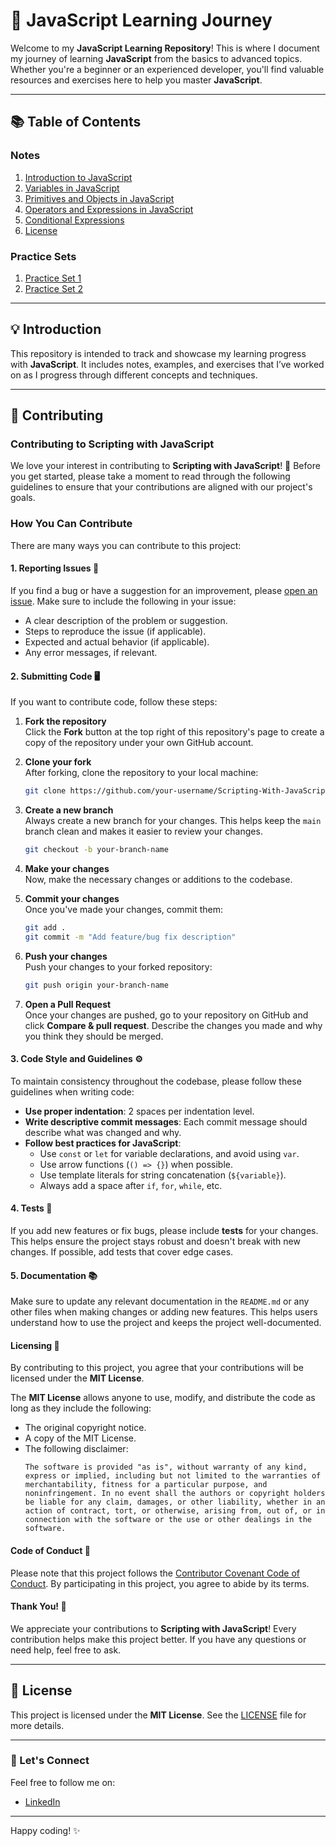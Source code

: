 # 🚀 JavaScript Learning Journey

Welcome to my **JavaScript Learning Repository**! This is where I document my journey of learning **JavaScript** from the basics to advanced topics. Whether you're a beginner or an experienced developer, you'll find valuable resources and exercises here to help you master **JavaScript**.

---

## 📚 Table of Contents
### Notes
1. [Introduction to JavaScript](/01_Introduction%20to%20JavaScript/main.md)
2. [Variables in JavaScript](/02_Variables/main.md)
3. [Primitives and Objects in JavaScript](/03_Primitives_and_Objects/main.md)
4. [Operators and Expressions in JavaScript](/04_Operators_and_Expressions/main.md)
5. [Conditional Expressions](/05_Conditional_Expressions/main.md)
99. [License](/LICENSE)
### Practice Sets
1. [Practice Set 1](/Practice%20Sets/Set%201/main.md)
2. [Practice Set 2](/)
---

## 💡 Introduction

This repository is intended to track and showcase my learning progress with **JavaScript**. It includes notes, examples, and exercises that I’ve worked on as I progress through different concepts and techniques.

---

## 🤝 Contributing

### Contributing to Scripting with JavaScript

We love your interest in contributing to **Scripting with JavaScript**! 🎉 Before you get started, please take a moment to read through the following guidelines to ensure that your contributions are aligned with our project's goals.

### How You Can Contribute

There are many ways you can contribute to this project:

#### 1. Reporting Issues 📝
If you find a bug or have a suggestion for an improvement, please [open an issue](https://github.com/GarvitKumar854/Scripting-With-JavaScript/issues). Make sure to include the following in your issue:
- A clear description of the problem or suggestion.
- Steps to reproduce the issue (if applicable).
- Expected and actual behavior (if applicable).
- Any error messages, if relevant.

#### 2. Submitting Code 🖥️
If you want to contribute code, follow these steps:

1. **Fork the repository**  
   Click the **Fork** button at the top right of this repository's page to create a copy of the repository under your own GitHub account.

2. **Clone your fork**  
   After forking, clone the repository to your local machine:
   ```bash
   git clone https://github.com/your-username/Scripting-With-JavaScript.git
   ```

3. **Create a new branch**  
   Always create a new branch for your changes. This helps keep the `main` branch clean and makes it easier to review your changes.
   ```bash
   git checkout -b your-branch-name

44. **Make your changes**  
   Now, make the necessary changes or additions to the codebase.

5. **Commit your changes**  
   Once you've made your changes, commit them:
   ```bash
   git add .
   git commit -m "Add feature/bug fix description"
   ```

6. **Push your changes**  
   Push your changes to your forked repository:
   ```bash
   git push origin your-branch-name
   ```

7. **Open a Pull Request**  
   Once your changes are pushed, go to your repository on GitHub and click **Compare & pull request**. Describe the changes you made and why you think they should be merged.

#### 3. Code Style and Guidelines ⚙️

To maintain consistency throughout the codebase, please follow these guidelines when writing code:

- **Use proper indentation**: 2 spaces per indentation level.
- **Write descriptive commit messages**: Each commit message should describe what was changed and why.
- **Follow best practices for JavaScript**:  
  - Use `const` or `let` for variable declarations, and avoid using `var`.
  - Use arrow functions (`() => {}`) when possible.
  - Use template literals for string concatenation (`${variable}`).
  - Always add a space after `if`, `for`, `while`, etc.

#### 4. Tests 🧪
If you add new features or fix bugs, please include **tests** for your changes. This helps ensure the project stays robust and doesn't break with new changes. If possible, add tests that cover edge cases.

#### 5. Documentation 📚
Make sure to update any relevant documentation in the `README.md` or any other files when making changes or adding new features. This helps users understand how to use the project and keeps the project well-documented.

#### Licensing 📝

By contributing to this project, you agree that your contributions will be licensed under the **MIT License**. 

The **MIT License** allows anyone to use, modify, and distribute the code as long as they include the following:

- The original copyright notice.
- A copy of the MIT License.
- The following disclaimer:
  ```
  The software is provided "as is", without warranty of any kind, express or implied, including but not limited to the warranties of merchantability, fitness for a particular purpose, and noninfringement. In no event shall the authors or copyright holders be liable for any claim, damages, or other liability, whether in an action of contract, tort, or otherwise, arising from, out of, or in connection with the software or the use or other dealings in the software.
  ```

#### Code of Conduct 🌟
Please note that this project follows the [Contributor Covenant Code of Conduct](https://www.contributor-covenant.org/). By participating in this project, you agree to abide by its terms.

#### Thank You! 🙏
We appreciate your contributions to **Scripting with JavaScript**! Every contribution helps make this project better. If you have any questions or need help, feel free to ask.

---

## 📄 License

This project is licensed under the **MIT License**. See the [LICENSE](./LICENSE) file for more details.

---

### 💬 Let's Connect

Feel free to follow me on:

- [LinkedIn](https://linkedin.com/in/yourprofile)

---

Happy coding! ✨
